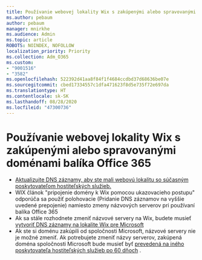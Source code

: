 ```yaml
---
title: Používanie webovej lokality Wix s zakúpenými alebo spravovanými doménami balíka Office 365
ms.author: pebaum
author: pebaum
manager: mnirkhe
ms.audience: Admin
ms.topic: article
ROBOTS: NOINDEX, NOFOLLOW
localization_priority: Priority
ms.collection: Adm_O365
ms.custom:
- "9001516"
- "3582"
ms.openlocfilehash: 522392d41aa8f84f1f4684ccdbd37d68636be07e
ms.sourcegitcommit: cbed17334557c1dfa471623f8d5e735f72e697da
ms.translationtype: HT
ms.contentlocale: sk-SK
ms.lasthandoff: 08/28/2020
ms.locfileid: "47300736"
---
```

# <a name="using-wix-website-with-office-365-purchased-or-managed-domains"></a>Používanie webovej lokality Wix s zakúpenými alebo spravovanými doménami balíka Office 365

- [Aktualizujte DNS záznamy, aby ste mali webovú lokalitu so súčasným poskytovateľom hostiteľských služieb.](https://docs.microsoft.com/microsoft-365/admin/dns/update-dns-records-to-retain-current-hosting-provider)
- WIX článok "pripojenie domény k Wix pomocou ukazovacieho postupu" odporúča sa použiť polohovacie (Pridanie DNS záznamov na vyššie uvedené prepojenie) namiesto zmeny názvových serverov pri používaní balíka Office 365
- Ak sa stále rozhodnete zmeniť názvové servery na Wix, budete musieť  [vytvoriť DNS záznamy na lokalite Wix pre Microsoft](https://docs.microsoft.com/microsoft-365/admin/dns/create-dns-records-at-wix?view=o365-worldwide)
- Ak ste si doménu zakúpili od spoločnosti Microsoft, názvové servery nie je možné zmeniť. Ak potrebujete zmeniť názvy serverov, zakúpená doména spoločnosti Microsoft bude musieť byť [prevedená na iného poskytovateľa hostiteľských služieb po 60 dňoch](https://docs.microsoft.com/microsoft-365/admin/get-help-with-domains/transfer-a-domain-from-microsoft-to-another-host) .